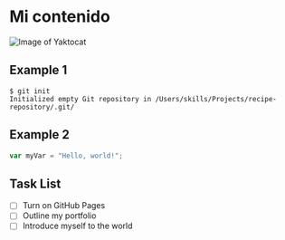 # Mi contenido
![Image of Yaktocat](https://octodex.github.com/images/yaktocat.png)

## Example 1
```
$ git init
Initialized empty Git repository in /Users/skills/Projects/recipe-repository/.git/
```

## Example 2
``` javascript
var myVar = "Hello, world!";
```
## Task List
- [ ] Turn on GitHub Pages
- [ ] Outline my portfolio
- [ ] Introduce myself to the world
